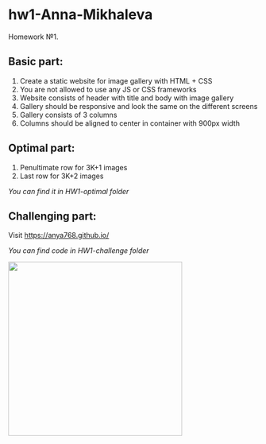 # hw1-Anna-Mikhaleva
Homework №1.

## Basic part:
1. Create a static website for image gallery with HTML + CSS
1. You are not allowed to use any JS or CSS frameworks
1. Website consists of header with title and body with image gallery
1. Gallery should be responsive and look the same on the different screens
1. Gallery consists of 3 columns
1. Columns should be aligned to center in container with 900px width

## Optimal part:
1. Penultimate row for 3K+1 images
1. Last row for 3K+2 images

_You can find it in HW1-optimal folder_

## Challenging part:
Visit https://anya768.github.io/

_You can find code in HW1-challenge folder_

<img src="https://user-images.githubusercontent.com/82313956/114319439-48564380-9b1a-11eb-8efb-69d317044049.jpg" width="350">
